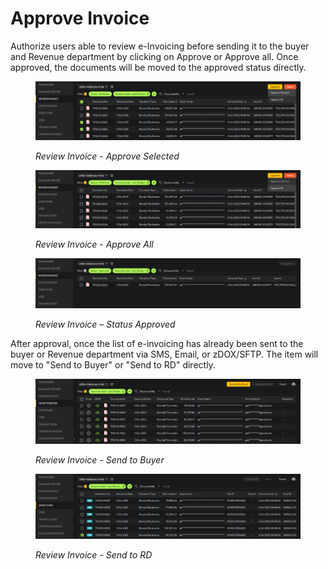 # Approve Invoice

Authorize users able to review e-Invoicing before sending it to the buyer and Revenue department by clicking on Approve or Approve all. Once approved, the documents will be moved to the approved status directly.

<figure><img src="../../.gitbook/assets/image (45).png" alt=""><figcaption><p><em>Review Invoice - Approve Selected</em></p></figcaption></figure>

<figure><img src="../../.gitbook/assets/image (74).png" alt=""><figcaption><p><em>Review Invoice - Approve All</em></p></figcaption></figure>

<figure><img src="../../.gitbook/assets/image (32).png" alt=""><figcaption><p><em>Review Invoice – Status Approved</em></p></figcaption></figure>

After approval, once the list of e-invoicing has already been sent to the buyer or Revenue department via SMS, Email, or zDOX/SFTP. The item will move to "Send to Buyer" or "Send to RD" directly.

<figure><img src="../../.gitbook/assets/image (1).png" alt=""><figcaption><p><em>Review Invoice - Send to Buyer</em></p></figcaption></figure>

<figure><img src="../../.gitbook/assets/image (39).png" alt=""><figcaption><p><em>Review Invoice - Send to RD</em></p></figcaption></figure>
